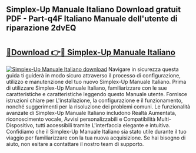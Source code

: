 ## Simplex-Up Manuale Italiano Download gratuit PDF - Part-q4F Italiano Manuale dell'utente di riparazione 2dvEQ

# <h2><a href="http://dfcjk5p.blite.top/?on=Simplex-Up+Manuale+Italiano">🔗Download 👉🔴 Simplex-Up Manuale Italiano</a></h2>

[![Simplex-Up Manuale Italiano download](https://i.imgur.com/lujVjoI.png)](http://dfcjk5p.blite.top/?on=Simplex-Up+Manuale+Italiano)
Navigare in sicurezza questa guida ti guiderà in modo sicuro attraverso il processo di configurazione, utilizzo e manutenzione del tuo nuovo Simplex-Up Manuale Italiano. Prima di utilizzare Simplex-Up Manuale Italiano, familiarizzare con le sue caratteristiche e caratteristiche leggendo questo Manuale utente. Fornisce istruzioni chiare per L'installazione, la configurazione e il funzionamento, nonché suggerimenti per la risoluzione dei problemi comuni. Le funzionalità avanzate di Simplex-Up Manuale Italiano includono Realtà Aumentata, riconoscimento vocale, Avvisi personalizzabili e Compatibilità Multi-Dispositivo, tutti accessibili tramite L'interfaccia elegante e intuitiva. Confidiamo che il Simplex-Up Manuale Italiano sia stato utile durante il tuo viaggio per familiarizzare con la tua nuova acquisizione. Se hai bisogno di aiuto, non esitare a contattare il nostro team di supporto.
